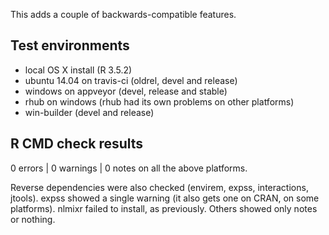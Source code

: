 
This adds a couple of backwards-compatible features.

## Test environments

* local OS X install (R 3.5.2)
* ubuntu 14.04 on travis-ci (oldrel, devel and release)
* windows on appveyor (devel, release and stable)
* rhub on windows (rhub had its own problems on other platforms)
* win-builder (devel and release)

## R CMD check results

0 errors | 0 warnings | 0 notes on all the above platforms.

Reverse dependencies were also checked (envirem, expss, interactions, jtools).
expss showed a single warning (it also gets one on CRAN, on some platforms). 
nlmixr failed to install, as previously. Others showed only notes or nothing.

